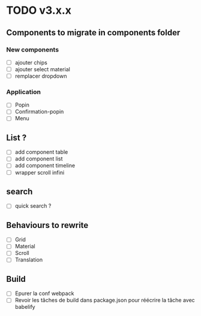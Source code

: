 # TODO v3.x.x

## Components to migrate in components folder

### New components
- [ ] ajouter chips
- [ ] ajouter select material
- [ ] remplacer dropdown

### Application
- [ ] Popin
- [ ] Confirmation-popin
- [ ] Menu

## List ?
- [ ] add component table
- [ ] add component list
- [ ] add component timeline
- [ ] wrapper scroll infini

## search
- [ ] quick search ?

## Behaviours to rewrite
- [ ] Grid
- [ ] Material
- [ ] Scroll
- [ ] Translation

## Build
- [ ] Epurer la conf webpack
- [ ] Revoir les tâches de build dans package.json pour réécrire la tâche avec babelify
